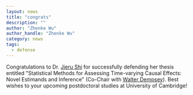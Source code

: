 ```yaml
---
layout: news
title: "congrats"
description: ""
author: "Zhenke Wu"
author_handle: "Zhenke Wu"
category: news
tags: 
  - defense
---
```

 
Congratulations to Dr. [Jieru Shi](https://herashi.github.io/) for successfully defending her thesis entitled "Statistical Methods for Assessing Time-varying Causal Effects: Novel Estimands and Inference" (Co-Chair with [Walter Dempsey](https://wdempsey.github.io/)). Best wishes to your upcoming postdoctoral studies at University of Cambridge!